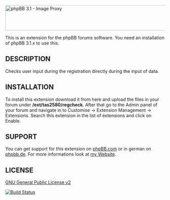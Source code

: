 <img src="https://tas2580.net/downloads/phpbb-imageproxy/image.png" width="600" height="80" alt="phpBB 3.1 - Image Proxy" />

This is an extension for the phpBB forums software. You need an installation of phpBB 3.1.x to use this.

DESCRIPTION
-------
Checks user input during the registration directly during the input of data.

INSTALLATION
----------
To install this extension download it from here and upload the files in your forum under <b>/ext/tas2580/regcheck</b>.
After that go to the Admin panel of your forum and navigate in to Customise -> Extension Management -> Extensions. Search this extension in the list of extensions and click on Enable.


SUPPORT
-------
You can get support for this extension on <a href="https://www.phpbb.com/community/viewtopic.php?f=456&t=2346906">phpBB.com</a>
or in german on <a href="https://www.phpbb.de/community/viewtopic.php?f=149&t=236071">phpbb.de</a>. For more informations look at
<a href="https://tas2580.net/downloads/phpbb-imageproxy/">my Website</a>.

LICENSE
-------
<a href="http://opensource.org/licenses/gpl-2.0.php">GNU General Public License v2</a>

[![Build Status](https://travis-ci.org/tas2580/imageproxy.svg?branch=master)](https://travis-ci.org/tas2580/imageproxy)
